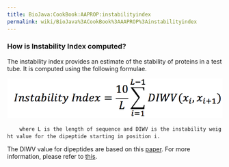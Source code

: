 ```yaml
---
title: BioJava:CookBook:AAPROP:instabilityindex
permalink: wiki/BioJava%3ACookBook%3AAAPROP%3Ainstabilityindex
---
```


### How is Instability Index computed?

The instability index provides an estimate of the stability of proteins
in a test tube. It is computed using the following formulae.

![](InstabilityIndexFormulae.png "InstabilityIndexFormulae.png")

`    where L is the length of sequence and DIWV is the instability weight value for the dipeptide starting in position i.`

The DIWV value for dipeptides are based on this
[paper](http://peds.oxfordjournals.org/content/4/2/155.abstract). For
more information, please refer to
[this](http://web.expasy.org/protparam/protparam-doc.html).
